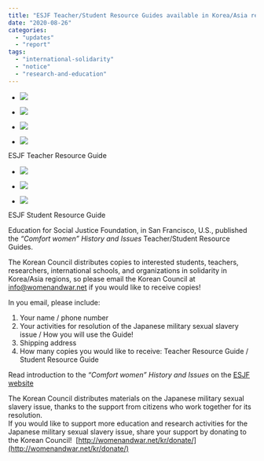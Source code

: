 ```yaml
---
title: "ESJF Teacher/Student Resource Guides available in Korea/Asia regions!"
date: "2020-08-26"
categories: 
  - "updates"
  - "report"
tags: 
  - "international-solidarity"
  - "notice"
  - "research-and-education"
---
```


- ![](https://r2.womenandwar.net/2020/08/photo-2020-07-29-13-45-29_orig.jpg)
    
- ![](https://r2.womenandwar.net/2020/08/teacher-resource-guide-3rd-ed-5.jpg)
    
- ![](https://r2.womenandwar.net/2020/08/teacher-resource-guide-3rd-ed-4.jpg)
    
- ![](https://r2.womenandwar.net/2020/08/teacher-resource-guide-3rd-ed-3_orig-768x1024.jpg)
    

ESJF Teacher Resource Guide

- ![](https://r2.womenandwar.net/2020/08/photo-2020-07-29-13-50-08_orig-1024x845.jpg)
    
- ![](https://r2.womenandwar.net/2020/08/photo-2020-07-29-09-59-12.jpg)
    
- ![](https://r2.womenandwar.net/2020/08/students2020-07-29-14-02-37-3.jpg)
    

ESJF Student Resource Guide

Education for Social Justice Foundation, in San Francisco, U.S., published the _“Comfort women” History and Issues_ Teacher/Student Resource Guides.

The Korean Council distributes copies to interested students, teachers, researchers, international schools, and organizations in solidarity in Korea/Asia regions, so please email the Korean Council at info@womenandwar.net if you would like to receive copies!

In you email, please include:

1. Your name / phone number
2. Your activities for resolution of the Japanese military sexual slavery issue / How you will use the Guide!
3. Shipping address
4. How many copies you would like to receive: Teacher Resource Guide / Student Resource Guide

Read introduction to the _“Comfort women” History and Issues_ on the [ESJF website](http://www.e4sjf.org/comfort-women-history-and-issues1.html)

The Korean Council distributes materials on the Japanese military sexual slavery issue, thanks to the support from citizens who work together for its resolution.  
If you would like to support more education and research activities for the Japanese military sexual slavery issue, share your support by donating to the Korean Council!  [http://womenandwar.net/kr/donate/](http://womenandwar.net/kr/donate/)
